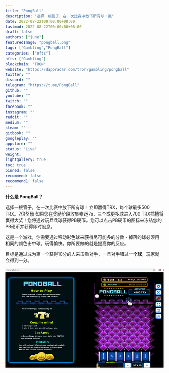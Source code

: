 ```yaml
---
title: "PongBall"
description: "选择一根管子，在一次比赛中放下所有球！赢"
date: 2022-08-22T00:00:00+08:00
lastmod: 2022-08-22T00:00:00+08:00
draft: false
authors: ["june"]
featuredImage: "pongball.png"
tags: ["Gambling","PongBall"]
categories: ["nfts"]
nfts: ["Gambling"]
blockchain: "TRON"
website: "https://dappradar.com/tron/gambling/pongball"
twitter: ""
discord: ""
telegram: "https://t.me/PongBall"
github: ""
youtube: ""
twitch: ""
facebook: ""
instagram: ""
reddit: ""
medium: ""
steam: ""
gitbook: ""
googleplay: ""
appstore: ""
status: "Live"
weight: 
lightgallery: true
toc: true
pinned: false
recommend: false
recommend1: false
---
```



**什么是 PongBall？**

选择一根管子，在一次比赛中放下所有球！立即赢得TRX，每个球最多500 TRX。7倍奖励 如果您在奖励阶段收集幸运7s，三个或更多球进入700 TRX插槽将赢得大奖！您将通过玩乒乓球获得PB硬币。您可以点击PB硬币的图标来冻结您的PB硬币并获得即时股息。

这是一个游戏，你需要通过移动彩色球来获得尽可能多的分数 - 掉落的球必须用相同的颜色击中球。玩得愉快。你所要做的就是提高你的反应。

目标是通过成为第一个获得10分的人来击败对手，一旦对手错过**一个球**，玩家就会得到一分。

![这是一个游戏](32.png)

